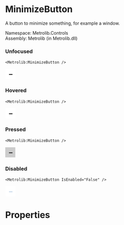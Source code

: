 # MinimizeButton  

A button to minimize something, for example a window.

Namespace: Metrolib.Controls  
Assembly: Metrolib (in Metrolib.dll)  

### Unfocused

```xaml
<Metrolib:MinimizeButton />
```
![Image of MinimizeButton, Unfocused](Unfocused.png)

### Hovered

```xaml
<Metrolib:MinimizeButton />
```
![Image of MinimizeButton, Hovered](Hovered.png)

### Pressed

```xaml
<Metrolib:MinimizeButton />
```
![Image of MinimizeButton, Pressed](Pressed.png)

### Disabled

```xaml
<Metrolib:MinimizeButton IsEnabled="False" />
```
![Image of MinimizeButton, Disabled](Disabled.png)

# Properties  

